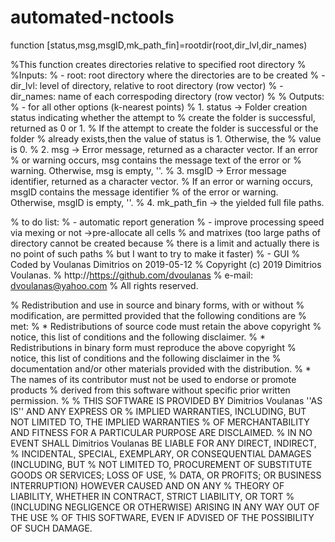 # automated-nctools

function [status,msg,msgID,mk_path_fin]=rootdir(root,dir_lvl,dir_names)

%This function creates directories relative to specified root directory
%
%Inputs:
% - root: root directory where the directories are to be created 
% - dir_lvl: level of directory, relative to root directory (row vector)
% - dir_names: name of each correspoding directory (row vector)
%
% Outputs:
% - for all other options (k-nearest points)
%     1. status -> Folder creation status indicating whether the attempt to
%          create the folder is successful, returned as 0 or 1. 
%          If the attempt to create the folder is successful or the folder 
%          already exists,then the value of status is 1. Otherwise, the
%          value is 0.
%     2. msg -> Error message, returned as a character vector. If an error
%          or warning occurs, msg contains the message text of the error or
%          warning. Otherwise, msg is empty, ''.
%	  3. msgID -> Error message identifier, returned as a character vector.
%          If an error or warning occurs, msgID contains the message identifier
%          of the error or warning. Otherwise, msgID is empty, ''.
%	  4. mk_path_fin -> the yielded full file paths.

% to do list:
% - automatic report generation
% - improve processing speed via mexing or not ->pre-allocate all cells
% and matrixes (too large paths of directory cannot be created because
% there is a limit and actually there is no point of such paths
% but I want to try to make it faster)
% - GUI
% Coded by Voulanas Dimitrios on 2019-05-12
% Copyright (c) 2019 Dimitrios Voulanas. 
% http://https://github.com/dvoulanas
% e-mail: dvoulanas@yahoo.com
% All rights reserved.
 
% Redistribution and use in source and binary forms, with or without
% modification, are permitted provided that the following conditions are 
% met:
% 	* Redistributions of source code must retain the above copyright 
%     notice, this list of conditions and the following disclaimer.
% 	* Redistributions in binary form must reproduce the above copyright 
%     notice, this list of conditions and the following disclaimer in the 
%     documentation and/or other materials provided with the distribution.
% 	* The names of its contributor must not be used to endorse or promote products 
%     derived from this software without specific prior written permission.
%
% THIS SOFTWARE IS PROVIDED BY Dimitrios Voulanas ''AS IS'' AND ANY EXPRESS OR 
% IMPLIED WARRANTIES, INCLUDING, BUT NOT LIMITED TO, THE IMPLIED WARRANTIES 
% OF MERCHANTABILITY AND FITNESS FOR A PARTICULAR PURPOSE ARE DISCLAIMED. 
% IN NO EVENT SHALL Dimitrios Voulanas BE LIABLE FOR ANY DIRECT, INDIRECT, 
% INCIDENTAL, SPECIAL, EXEMPLARY, OR CONSEQUENTIAL DAMAGES (INCLUDING, BUT 
% NOT LIMITED TO, PROCUREMENT OF SUBSTITUTE GOODS OR SERVICES; LOSS OF USE,
% DATA, OR PROFITS; OR BUSINESS INTERRUPTION) HOWEVER CAUSED AND ON ANY 
% THEORY OF LIABILITY, WHETHER IN CONTRACT, STRICT LIABILITY, OR TORT 
% (INCLUDING NEGLIGENCE OR OTHERWISE) ARISING IN ANY WAY OUT OF THE USE 
% OF THIS SOFTWARE, EVEN IF ADVISED OF THE POSSIBILITY OF SUCH DAMAGE.
